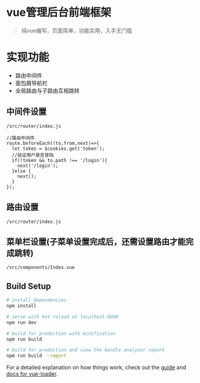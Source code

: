 
# vue管理后台前端框架
> 纯vue编写，页面简单，功能实用，入手无门槛

# 实现功能
- 路由中间件
- 面包屑导航栏
- 全局路由与子路由互相跳转

## 中间件设置
`/src/router/index.js`
```
//路由中间件
route.beforeEach((to,from,next)=>{
  let token = $cookies.get('token');
  //验证用户是否登陆
  if(!token && to.path !== '/login'){
    next('/login');
  }else {
    next();
  }
});
```
## 路由设置
`/src/router/index.js`
## 菜单栏设置(子菜单设置完成后，还需设置路由才能完成跳转)
`/src/components/Index.vue`

## Build Setup

``` bash
# install dependencies
npm install

# serve with hot reload at localhost:8080
npm run dev

# build for production with minification
npm run build

# build for production and view the bundle analyzer report
npm run build --report
```

For a detailed explanation on how things work, check out the [guide](http://vuejs-templates.github.io/webpack/) and [docs for vue-loader](http://vuejs.github.io/vue-loader).
